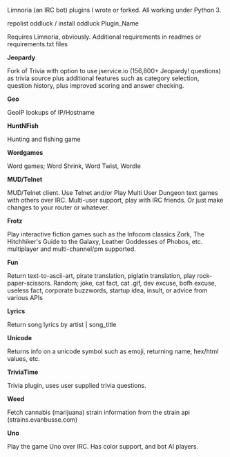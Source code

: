 Limnoria (an IRC bot) plugins I wrote or forked. All working under Python 3. 

repolist oddluck / install oddluck Plugin_Name

Requires Limnoria, obviously. Additional requirements in readmes or requirements.txt files


<b>Jeopardy</b>

Fork of Trivia with option to use jservice.io (156,800+ Jeopardy! questions) as trivia source plus additional features such as category selection, question history, plus improved scoring and answer checking. 


<b>Geo</b>

GeoIP lookups of IP/Hostname


<b>HuntNFish</b>

Hunting and fishing game


<b>Wordgames</b>

Word games; Word Shrink, Word Twist, Wordle


<b>MUD/Telnet</b>

MUD/Telnet client. Use Telnet and/or Play Multi User Dungeon text games with others over IRC. Multi-user support, play with IRC friends. Or just make changes to your router or whatever.


<b>Frotz</b>

Play interactive fiction games such as the Infocom classics Zork, The Hitchhiker's Guide to the Galaxy, Leather Goddesses of Phobos, etc. multiplayer and multi-channel/pm supported.


<b>Fun</b>

Return text-to-ascii-art, pirate translation, piglatin translation, play rock-paper-scissors. Random; joke, cat fact, cat .gif, dev excuse, bofh excuse, useless fact, corporate buzzwords, startup idea, insult, or advice from various APIs


<b>Lyrics</b>

Return song lyrics by artist | song_title


<b>Unicode</b>

Returns info on a unicode symbol such as emoji, returning name, hex/html values, etc.


<b>TriviaTime</b>

Trivia plugin, uses user supplied trivia questions.


<b>Weed</b>

Fetch cannabis (marijuana) strain information from the strain api (strains.evanbusse.com)


<b>Uno</b>

Play the game Uno over IRC. Has color support, and bot AI players.
